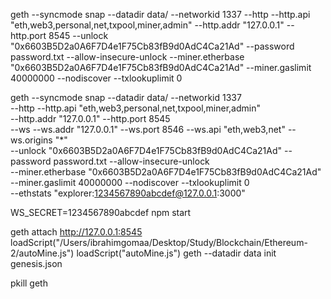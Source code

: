 geth --syncmode snap --datadir data/ --networkid 1337 --http --http.api "eth,web3,personal,net,txpool,miner,admin" --http.addr "127.0.0.1" --http.port 8545 --unlock "0x6603B5D2a0A6F7D4e1F75Cb83fB9d0AdC4Ca21Ad" --password password.txt --allow-insecure-unlock --miner.etherbase "0x6603B5D2a0A6F7D4e1F75Cb83fB9d0AdC4Ca21Ad" --miner.gaslimit 40000000 --nodiscover --txlookuplimit 0

geth --syncmode snap --datadir data/ --networkid 1337 \
--http --http.api "eth,web3,personal,net,txpool,miner,admin" \
--http.addr "127.0.0.1" --http.port 8545 \
--ws --ws.addr "127.0.0.1" --ws.port 8546 --ws.api "eth,web3,net" --ws.origins "*" \
--unlock "0x6603B5D2a0A6F7D4e1F75Cb83fB9d0AdC4Ca21Ad" --password password.txt --allow-insecure-unlock \
--miner.etherbase "0x6603B5D2a0A6F7D4e1F75Cb83fB9d0AdC4Ca21Ad" --miner.gaslimit 40000000 --nodiscover --txlookuplimit 0 \
--ethstats "explorer:1234567890abcdef@127.0.0.1:3000"

WS_SECRET=1234567890abcdef npm start



 geth attach http://127.0.0.1:8545
loadScript("/Users/ibrahimgomaa/Desktop/Study/Blockchain/Ethereum-2/autoMine.js")
loadScript("autoMine.js")
geth --datadir data init genesis.json

pkill geth